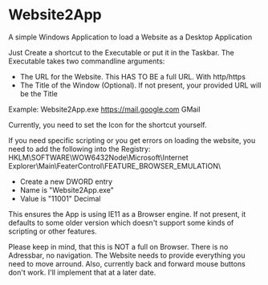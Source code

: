 # Website2App
A simple Windows Application to load a Website as a Desktop Application


Just Create a shortcut to the Executable or put it in the Taskbar. The Executable takes two commandline arguments:
- The URL for the Website. This HAS TO BE a full URL. With http/https
- The Title of the Window (Optional). If not present, your provided URL will be the Title

Example: Website2App.exe https://mail.google.com GMail
  
Currently, you need to set the Icon for the shortcut yourself.

If you need specific scripting or you get errors on loading the website, you need to add the following into the Registry:
HKLM\SOFTWARE\WOW6432Node\Microsoft\Internet Explorer\Main\FeaterControl\FEATURE_BROWSER_EMULATION\
- Create a new DWORD entry
- Name is "Website2App.exe"
- Value is "11001" Decimal

This ensures the App is using IE11 as a Browser engine. If not present, it defaults to some older version which doesn't support some kinds of scripting or other features.


Please keep in mind, that this is NOT a full on Browser. There is no Adressbar, no navigation. The Website needs to provide everything you need to move arround. Also, currently back and forward mouse buttons don't work. I'll implement that at a later date.
